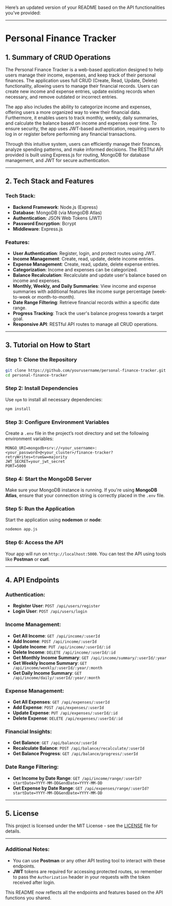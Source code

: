 Here’s an updated version of your README based on the API functionalities you’ve provided:

---

# Personal Finance Tracker

## 1. Summary of CRUD Operations

The Personal Finance Tracker is a web-based application designed to help users manage their income, expenses, and keep track of their personal finances. The application uses full CRUD (Create, Read, Update, Delete) functionality, allowing users to manage their financial records. Users can create new income and expense entries, update existing records when necessary, and remove outdated or incorrect entries.

The app also includes the ability to categorize income and expenses, offering users a more organized way to view their financial data. Furthermore, it enables users to track monthly, weekly, daily summaries, and calculate the balance based on income and expenses over time. To ensure security, the app uses JWT-based authentication, requiring users to log in or register before performing any financial transactions.

Through this intuitive system, users can efficiently manage their finances, analyze spending patterns, and make informed decisions. The RESTful API provided is built using Express.js for routing, MongoDB for database management, and JWT for secure authentication.

---

## 2. Tech Stack and Features

### Tech Stack:
- **Backend Framework**: Node.js (Express)
- **Database**: MongoDB (via MongoDB Atlas)
- **Authentication**: JSON Web Tokens (JWT)
- **Password Encryption**: Bcrypt
- **Middleware**: Express.js

### Features:
- **User Authentication**: Register, login, and protect routes using JWT.
- **Income Management**: Create, read, update, delete income entries.
- **Expense Management**: Create, read, update, delete expense entries.
- **Categorization**: Income and expenses can be categorized.
- **Balance Recalculation**: Recalculate and update user's balance based on income and expenses.
- **Monthly, Weekly, and Daily Summaries**: View income and expense summaries with additional features like income surge percentage (week-to-week or month-to-month).
- **Date Range Filtering**: Retrieve financial records within a specific date range.
- **Progress Tracking**: Track the user's balance progress towards a target goal.
- **Responsive API**: RESTful API routes to manage all CRUD operations.

---

## 3. Tutorial on How to Start

### Step 1: Clone the Repository
```bash
git clone https://github.com/yourusername/personal-finance-tracker.git
cd personal-finance-tracker
```

### Step 2: Install Dependencies
Use `npm` to install all necessary dependencies:
```bash
npm install
```

### Step 3: Configure Environment Variables
Create a `.env` file in the project’s root directory and set the following environment variables:
```env
MONGO_URI=mongodb+srv://<your_username>:<your_password>@<your_cluster>/finance-tracker?retryWrites=true&w=majority
JWT_SECRET=your_jwt_secret
PORT=5000
```

### Step 4: Start the MongoDB Server
Make sure your MongoDB instance is running. If you're using **MongoDB Atlas**, ensure that your connection string is correctly placed in the `.env` file.

### Step 5: Run the Application
Start the application using **nodemon** or **node**:
```bash
nodemon app.js
```

### Step 6: Access the API
Your app will run on `http://localhost:5000`. You can test the API using tools like **Postman** or **curl**.

---

## 4. API Endpoints

### Authentication:
- **Register User**: `POST /api/users/register`
- **Login User**: `POST /api/users/login`

### Income Management:
- **Get All Income**: `GET /api/income/:userId`
- **Add Income**: `POST /api/income/:userId`
- **Update Income**: `PUT /api/income/:userId/:id`
- **Delete Income**: `DELETE /api/income/:userId/:id`
- **Get Monthly Income Summary**: `GET /api/income/summary/:userId/:year`
- **Get Weekly Income Summary**: `GET /api/income/weekly/:userId/:year/:month`
- **Get Daily Income Summary**: `GET /api/income/daily/:userId/:year/:month`

### Expense Management:
- **Get All Expenses**: `GET /api/expenses/:userId`
- **Add Expense**: `POST /api/expenses/:userId`
- **Update Expense**: `PUT /api/expenses/:userId/:id`
- **Delete Expense**: `DELETE /api/expenses/:userId/:id`

### Financial Insights:
- **Get Balance**: `GET /api/balance/:userId`
- **Recalculate Balance**: `POST /api/balance/recalculate/:userId`
- **Get Balance Progress**: `GET /api/balance/progress/:userId`

### Date Range Filtering:
- **Get Income by Date Range**: `GET /api/income/range/:userId?startDate=YYYY-MM-DD&endDate=YYYY-MM-DD`
- **Get Expense by Date Range**: `GET /api/expenses/range/:userId?startDate=YYYY-MM-DD&endDate=YYYY-MM-DD`

---

## 5. License

This project is licensed under the MIT License - see the [LICENSE](LICENSE) file for details.

---

### Additional Notes:
- You can use **Postman** or any other API testing tool to interact with these endpoints.
- **JWT** tokens are required for accessing protected routes, so remember to pass the `Authorization` header in your requests with the token received after login.

This README now reflects all the endpoints and features based on the API functions you shared.
